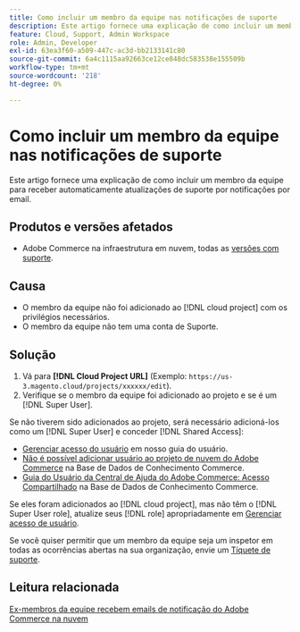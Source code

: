 ```yaml
---
title: Como incluir um membro da equipe nas notificações de suporte
description: Este artigo fornece uma explicação de como incluir um membro da equipe nas notificações de suporte.
feature: Cloud, Support, Admin Workspace
role: Admin, Developer
exl-id: 63ea3f60-a509-447c-ac3d-bb2133141c80
source-git-commit: 6a4c1115aa92663ce12ce848dc583538e155509b
workflow-type: tm+mt
source-wordcount: '218'
ht-degree: 0%

---
```


# Como incluir um membro da equipe nas notificações de suporte

Este artigo fornece uma explicação de como incluir um membro da equipe para receber automaticamente atualizações de suporte por notificações por email.

## Produtos e versões afetados

* Adobe Commerce na infraestrutura em nuvem, todas as [versões com suporte](https://www.adobe.com/content/dam/cc/en/legal/terms/enterprise/pdfs/Adobe-Commerce-Software-Lifecycle-Policy.pdf).

## Causa

* O membro da equipe não foi adicionado ao [!DNL cloud project] com os privilégios necessários.
* O membro da equipe não tem uma conta de Suporte.

## Solução

1. Vá para **[!DNL Cloud Project URL]** (Exemplo: `https://us-3.magento.cloud/projects/xxxxxx/edit`).
1. Verifique se o membro da equipe foi adicionado ao projeto e se é um [!DNL Super User].

Se não tiverem sido adicionados ao projeto, será necessário adicioná-los como um [!DNL Super User] e conceder [!DNL Shared Access]:

* [Gerenciar acesso do usuário](https://experienceleague.adobe.com/docs/commerce-cloud-service/user-guide/project/user-access.html) em nosso guia do usuário.
* [Não é possível adicionar usuário ao projeto de nuvem do Adobe Commerce](https://experienceleague.adobe.com/docs/commerce-knowledge-base/kb/troubleshooting/miscellaneous/unable-add-user-adobe-commerce-cloud-project.html) na Base de Dados de Conhecimento Commerce.
* [Guia do Usuário da Central de Ajuda do Adobe Commerce: Acesso Compartilhado](https://experienceleague.adobe.com/docs/commerce-knowledge-base/kb/help-center-guide/magento-help-center-user-guide.html#shared-access) na Base de Dados de Conhecimento Commerce.

Se eles foram adicionados ao [!DNL cloud project], mas não têm o [!DNL Super User role], atualize seus [!DNL role] apropriadamente em [Gerenciar acesso de usuário](https://experienceleague.adobe.com/docs/commerce-cloud-service/user-guide/project/user-access.html).

Se você quiser permitir que um membro da equipe seja um inspetor em todas as ocorrências abertas na sua organização, envie um [Tíquete de suporte](https://experienceleague.adobe.com/home?lang=en&amp;support-tab=home#support).

## Leitura relacionada

[Ex-membros da equipe recebem emails de notificação do Adobe Commerce na nuvem](https://experienceleague.adobe.com/docs/commerce-knowledge-base/kb/troubleshooting/miscellaneous/former-teammembers-receive-cloud-notification-emails.html)
